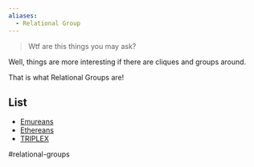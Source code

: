 ```yaml
---
aliases:
  - Relational Group
---
```

> Wtf are this things you may ask?

Well, things are more interesting if there are cliques and groups around.

That is what Relational Groups are!

## List

- [Emureans](Emureans.md)
- [Ethereans](Ethereans.md)
- [TRIPLEX](TRIPLEX.md)

#relational-groups 